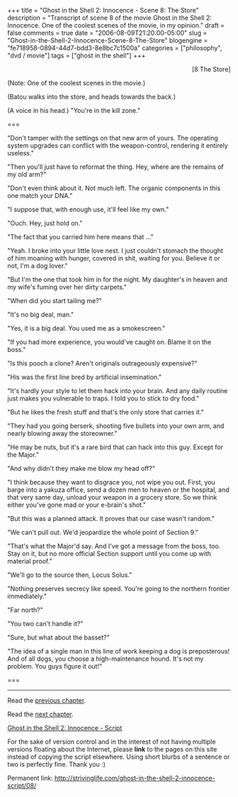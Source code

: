 +++
title = "Ghost in the Shell 2: Innocence - Scene 8: The Store"
description = "Transcript of scene 8 of the movie Ghost in the Shell 2: Innocence.  One of the coolest scenes of the movie, in my opinion."
draft = false
comments = true
date = "2006-08-09T21:20:00-05:00"
slug = "Ghost-in-the-Shell-2-Innocence-Scene-8-The-Store"
blogengine = "fe718958-0894-44d7-bdd3-8e8bc7c1500a"
categories = ["philosophy", "dvd / movie"]
tags = ["ghost in the shell"]
+++

<p style="text-align: right">
[8 The Store]
</p>
<p>
(Note: One of the coolest scenes in the movie.)
</p>
<p>
(Batou walks into the store, and heads towards the back.)
</p>
<p>
(A voice in his head.) &quot;You&#39;re in the kill zone.&quot;
</p>
<!--more-->
<p>
===
</p>
<p>
&quot;Don&#39;t tamper with the settings on that new arm of yours. The operating system upgrades can conflict with the weapon-control, rendering it entirely useless.&quot;
</p>
<p>
&quot;Then you&#39;ll just have to reformat the thing. Hey, where are the remains of my old arm?&quot;
</p>
<p>
&quot;Don&#39;t even think about it. Not much left. The organic components in this one match your DNA.&quot;
</p>
<p>
&quot;I suppose that, with enough use, it&#39;ll feel like my own.&quot;
</p>
<p>
&quot;Ouch. Hey, just hold on.&quot;
</p>
<p>
&quot;The fact that you carried him here means that ...&quot;<!--adsense-->
</p>
<p>
&quot;Yeah. I broke into your little love nest. I just couldn&#39;t stomach the thought of him moaning with hunger, covered in shit, waiting for you. Believe it or not, I&#39;m a dog lover.&quot;
</p>
<p>
&quot;But I&#39;m the one that took him in for the night. My daughter&#39;s in heaven and my wife&#39;s fuming over her dirty carpets.&quot;
</p>
<p>
&quot;When did you start tailing me?&quot;
</p>
<p>
&quot;It&#39;s no big deal, man.&quot;
</p>
<p>
&quot;Yes, it is a big deal. You used me as a smokescreen.&quot;
</p>
<p>
&quot;If you had more experience, you would&#39;ve caught on. Blame it on the boss.&quot;
</p>
<p>
&quot;Is this pooch a clone? Aren&#39;t originals outrageously expensive?&quot;
</p>
<p>
&quot;His was the first line bred by artificial insemination.&quot;
</p>
<p>
&quot;It&#39;s hardly your style to let them hack into your brain. And any daily routine just makes you vulnerable to traps. I told you to stick to dry food.&quot;
</p>
<p>
&quot;But he likes the fresh stuff and that&#39;s the only store that carries it.&quot;
</p>
<p>
&quot;They had you going berserk, shooting five bullets into your own arm, and nearly blowing away the storeowner.&quot;
</p>
<p>
&quot;He may be nuts, but it&#39;s a rare bird that can hack into this guy. Except for the Major.&quot;
</p>
<p>
&quot;And why didn&#39;t they make me blow my head off?&quot;
</p>
<p>
&quot;I think because they want to disgrace you, not wipe you out. First, you barge into a yakuza office, send a dozen men to heaven or the hospital, and that very same day, unload your weapon in a grocery store. So we think either you&#39;ve gone mad or your e-brain&#39;s shot.&quot;
</p>
<p>
&quot;But this was a planned attack. It proves that our case wasn&#39;t random.&quot;
</p>
<p>
&quot;We can&#39;t pull out. We&#39;d jeopardize the whole point of Section 9.&quot;
</p>
<p>
&quot;That&#39;s what the Major&#39;d say. And I&#39;ve got a message from the boss, too. Stay on it, but no more official Section support until you come up with material proof.&quot;
</p>
<p>
&quot;We&#39;ll go to the source then, Locus Solus.&quot;
</p>
<p>
&quot;Nothing preserves secrecy like speed. You&#39;re going to the northern frontier immediately.&quot;
</p>
<p>
&quot;Far north?&quot;
</p>
<p>
&quot;You two can&#39;t handle it?&quot;
</p>
<p>
&quot;Sure, but what about the basset?&quot;
</p>
<p>
&quot;The idea of a single man in this line of work keeping a dog is preposterous! And of all dogs, you choose a high-maintenance hound. It&#39;s not my problem. You guys figure it out!&quot;
</p>
<p>
===
</p>
<hr />
<p>
Read the <a href="/ghost-in-the-shell-2-innocence-script/07/">previous chapter</a>.
</p>
<p>
Read the <a href="/ghost-in-the-shell-2-innocence-script/09/">next chapter</a>.
</p>
<p>
<a href="/ghost-in-the-shell-2-innocence-script/">Ghost in the Shell 2: Innocence - Script</a>
</p>
<div class="tip">
<p>
For the sake of version control and in the interest of not having multiple versions floating about the Internet, please <strong>link</strong> to the pages on this site instead of copying the script elsewhere. Using short blurbs of a sentence or two is perfectly fine.  Thank you :)
</p>
<p>
Permanent link: <a href="/ghost-in-the-shell-2-innocence-script/08/">http://strivinglife.com/ghost-in-the-shell-2-innocence-script/08/</a>
</p>
</div>

